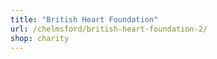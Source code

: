 ```yaml
---
title: "British Heart Foundation"
url: /chelmsford/british-heart-foundation-2/
shop: charity
---
```

